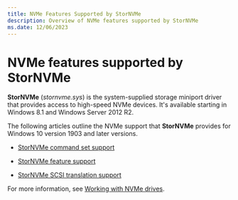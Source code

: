 ```yaml
---
title: NVMe Features Supported by StorNVMe
description: Overview of NVMe features supported by StorNVMe
ms.date: 12/06/2023
---
```


# NVMe features supported by StorNVMe

**StorNVMe** (*stornvme.sys*) is the system-supplied storage miniport driver that provides access to high-speed NVMe devices. It's available starting in Windows 8.1 and Windows Server 2012 R2.

The following articles outline the NVMe support that **StorNVMe** provides for Windows 10 version 1903 and later versions.

- [StorNVMe command set support](stornvme-command-set-support.md)

- [StorNVMe feature support](stornvme-feature-support.md)

- [StorNVMe SCSI translation support](stornvme-scsi-translation-support.md)

For more information, see [Working with NVMe drives](/windows/win32/fileio/working-with-nvme-devices#protocol-specific-queries).
